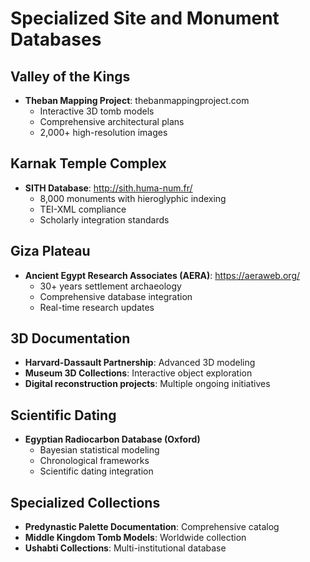 # Specialized Site and Monument Databases

## Valley of the Kings
- **Theban Mapping Project**: thebanmappingproject.com
  - Interactive 3D tomb models
  - Comprehensive architectural plans
  - 2,000+ high-resolution images

## Karnak Temple Complex
- **SITH Database**: http://sith.huma-num.fr/
  - 8,000 monuments with hieroglyphic indexing
  - TEI-XML compliance
  - Scholarly integration standards

## Giza Plateau
- **Ancient Egypt Research Associates (AERA)**: https://aeraweb.org/
  - 30+ years settlement archaeology
  - Comprehensive database integration
  - Real-time research updates

## 3D Documentation
- **Harvard-Dassault Partnership**: Advanced 3D modeling
- **Museum 3D Collections**: Interactive object exploration
- **Digital reconstruction projects**: Multiple ongoing initiatives

## Scientific Dating
- **Egyptian Radiocarbon Database (Oxford)**
  - Bayesian statistical modeling
  - Chronological frameworks
  - Scientific dating integration

## Specialized Collections
- **Predynastic Palette Documentation**: Comprehensive catalog
- **Middle Kingdom Tomb Models**: Worldwide collection
- **Ushabti Collections**: Multi-institutional database
